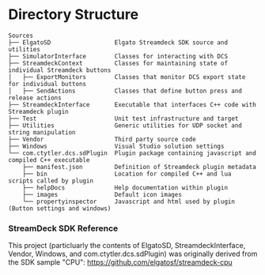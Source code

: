 # Directory Structure

```
Sources
├── ElgatoSD                  Elgato Streamdeck SDK source and utilities
├── SimulatorInterface        Classes for interacting with DCS
├── StreamdeckContext         Classes for maintaining state of individual Streamdeck buttons
│   ├── ExportMonitors        Classes that monitor DCS export state for individual buttons
│   ├── SendActions           Classes that define button press and release actions
├── StreamdeckInterface       Executable that interfaces C++ code with Streamdeck plugin
├── Test                      Unit test infrastructure and target
├── Utilities                 Generic utilities for UDP socket and string manipulation
├── Vendor                    Third party source code
├── Windows                   Visual Studio solution settings
└── com.ctytler.dcs.sdPlugin  Plugin package containing javascript and compiled C++ executable
    ├── manifest.json         Definition of Streamdeck plugin metadata
    ├── bin                   Location for compiled C++ and lua scripts called by plugin
    ├── helpDocs              Help documentation within plugin
    ├── images                Default icon images
    └── propertyinspector     Javascript and html used by plugin (Button settings and windows)
```

### StreamDeck SDK Reference
This project (particluarly the contents of ElgatoSD, StreamdeckInterface, Vendor, Windows, and com.ctytler.dcs.sdPlugin) was originally derived from the SDK sample "CPU": https://github.com/elgatosf/streamdeck-cpu